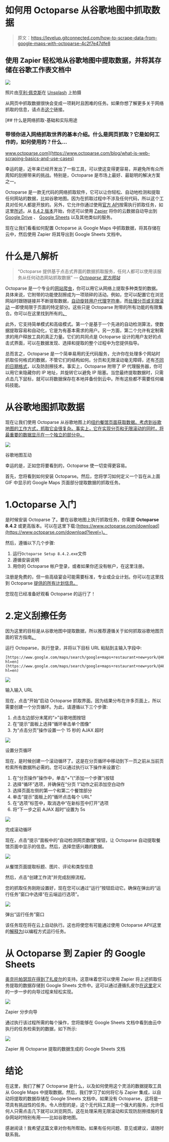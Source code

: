 # 如何用 Octoparse 从谷歌地图中抓取数据

> 原文：<https://levelup.gitconnected.com/how-to-scrape-data-from-google-maps-with-octoparse-4c2f7e47dfe8>

## 使用 Zapier 轻松地从谷歌地图中提取数据，并将其存储在谷歌工作表文档中

![](img/d975ec298446d2e1433fb329f132c548.png)

照片由[亨利·佩克斯](https://unsplash.com/@hjkp?utm_source=medium&utm_medium=referral)在 [Unsplash](https://unsplash.com?utm_source=medium&utm_medium=referral) 上拍摄

从网页中抓取数据很快会变成一项耗时且困难的任务。如果你想了解更多关于网络抓取的信息，请点击[这个](https://www.octoparse.com/blog/what-is-web-scraping-basics-and-use-cases)链接。

[](https://www.octoparse.com/blog/what-is-web-scraping-basics-and-use-cases) [## 什么是网络抓取-基础和实际用途

### 带领你进入网络抓取世界的基本介绍。什么是网页抓取？它是如何工作的，如何使用的？什么…

www.octoparse.com](https://www.octoparse.com/blog/what-is-web-scraping-basics-and-use-cases) 

幸运的是，近年来已经开发出了一些工具，可以使这变得更容易，并避免所有众所周知的刮擦带来的挑战。特别是，Octoparse 是市场上最好、最聪明的解决方案之一。

Octoparse 是一款无代码的网络抓取软件，它可以让你轻松、自动地检测和提取任何网站的数据，比如谷歌地图。因为在抓取过程中不涉及任何代码，所以这个工具对任何人都是开放的。另外，它允许你通过使用[官方 API](https://helpcenter.octoparse.com/hc/en-us/articles/360026820692-Data-Export-API-and-Advanced-API?level=)按需执行抓取任务，如这里[所述](/web-scraping-made-simple-with-octoparse-9a966d888414)。从 [8.4.2 版本](https://www.octoparse.com/blog/introducing-the-new-octoparse-84?level=)开始，你还可以使用 [Zapier](https://zapier.com/) 将你的云数据自动导出到 [Google Drive](https://www.google.com/intl/en_en/drive/) 、 [Google Sheets](https://www.google.com/sheets/about/) 以及其他类似的服务。

现在让我们看看如何配置 Octoparse 从 Google Maps 中抓取数据，将其存储在云中，然后使用 Zapier 将其导出到 Google Sheets 文档中。

# 什么是八解析

> “Octoparse 提供基于点击式界面的数据抓取服务，任何人都可以使用该服务从任何动态网站抓取数据” *—* [*Octoparse 官方网站*](https://www.octoparse.com/?level=)

Octoparse 是一个专业的[网站爬虫](https://en.wikipedia.org/wiki/Web_crawler)，你可以用它从网络上提取多种类型的数据。具体来说，它附带的功能使刮擦成为一项琐碎的活动。例如，您可以配置它在浏览网站时跟随链接并不断提取数据，[自动旋转用户代理字符串](https://helpcenter.octoparse.com/hc/en-us/articles/900004036286-Anti-blocking-options-Version-8-?level=)，而[处理分页或无限滚动](https://helpcenter.octoparse.com/hc/en-us/articles/4406988884249-Scrolling-within-a-designated-area-of-a-web-page?level=) —即使局限于页面的特定部分。这些只是 Octoparse 附带的所有功能的有限集合。你可以在这里找到所有的[。](https://www.octoparse.com/featurescomparison?level=)

此外，它支持简单模式和高级模式。第一个是基于一个先进的自动检测算法，使数据提取容易和自动化，它是为有基本需求的用户。另一方面，第二个允许有定制需求的用户释放工具的真正力量。它们的共同点是 Octoparse 设计的用户友好的点击式界面，可以在数据发现、选择和提取的整个过程中为您提供指导。

总而言之，Octoparse 是一个简单易用的无代码服务，允许你在处理多个网站时抓取任何格式的数据，不管它们的结构如何。分页和无限滚动毫无障碍，还有[不同的日期格式](https://www.octoparse.com/faq/how-to-change-date-format-in-octoparse?level=)，以及防刮擦技术。事实上，Octoparse 附带了 IP 代理服务器，你可以用它来隐藏你的 IP 地址，并旋转它以避免 IP 阻塞。当您最终提取数据时，只需点击几下鼠标，就可以将数据保存在本地并备份到云中。所有这些都不需要任何编码技能。

# 从谷歌地图抓取数据

现在让我们使用 Octoparse 从谷歌地图上的[纽约餐馆页面获取数据。考虑到谷歌地图的工作方式，抓取它会很复杂。事实上，它在实现分页和无限滚动的同时，将最重要的数据显示在一个独立的部分中。](https://www.google.com/maps/search/google+maps+restaurant+new+york/@40.7832315,-74.0373696,12z/data=!3m1!4b1?hl=en)

![](img/db27c67e91848f5d423b87c74fe27564.png)

谷歌地图互动

幸运的是，正如您将要看到的，Octoparse 使一切变得更容易。

首先，您将看到如何安装 Octoparse。然后，您将学习如何定义一个旨在从上面 GIF 中显示的 Google Maps 页面部分提取数据的抓取任务。

# 1.Octoparse 入门

是时候安装 Octoparse 了。要在谷歌地图上执行抓取任务，你需要 **Octoparse 8.4.2** 或更高版本。可以在这里下载:[https://www.octoparse.com/download](https://www.octoparse.com/download?level=)。

然后，遵循以下几个步骤:

1.  运行`Octoparse Setup 8.4.2.exe`文件
2.  遵循安装说明
3.  用你的 Octoparse 帐户登录，或者如果你还没有帐户，在这里注册。

注册是免费的，但一些高级宴会可能需要标准，专业或企业计划。你可以在这里找到 Octoparse [提供的所有计划信息。](https://www.octoparse.com/pricing?level=)

您现在已经准备好观看 Octoparse 的运行了！

# 2.定义刮擦任务

因为这里的目标是从谷歌地图中提取数据，所以推荐遵循关于如何抓取谷歌地图页面的官方指南[。](https://helpcenter.octoparse.com/hc/en-us/articles/360018842111-Scrape-data-in-Google-Maps?level=)

运行 Octoparse，执行登录，并将以下目标 URL 粘贴到主输入字段中:

```
[https://www.google.com/maps/search/google+maps+restaurant+new+york/@40.7725863,-74.0380563,12z?hl=en](https://www.google.com/maps/search/google+maps+restaurant+new+york/@40.7725863,-74.0380563,12z?hl=en)
```

![](img/09822811f69fa3c5e309e55413cb0369.png)

输入输入 URL

现在，点击“开始”启动 Octoparse 抓取界面。因为结果分布在许多页面上，所以需要创建一个分页循环。为此，请遵循以下三个步骤:

1.  点击左边部分末尾的“>”谷歌地图按钮
2.  在“提示”面板上选择“循环单击单个图像”
3.  为“点击分页”操作设置一个 15 秒的 AJAX 超时

![](img/a45c7011635900af7b4b1bfbfbf08faf.png)

设置分页循环

现在，是时候创建一个滚动循环了。这是在分页循环中移动到下一页之前从当前页检索所有数据所必需的。您可以通过执行以下操作来设置它:

1.  在“分页操作”操作中，单击“+”(“添加一个步骤”)按钮
2.  选择“循环”选项，并确保在“分页 1”动作之前添加空白动作
3.  选择页面左侧的第一个和第二个餐馆部分
4.  单击“提示”面板上的“循环点击每个 URL”
5.  在“选项”标签中，取消选中“在新标签中打开”选项
6.  将“下一步之前 AJAX 超时”设置为 5s

![](img/b84498abfef0c487e444414048f9b72b.png)

完成滚动循环

现在，点击“提示”面板中的“自动检测网页数据”按钮，让 Octoparse 自动提取餐馆页面中显示的信息。然后，选择您感兴趣的数据。

![](img/e6357af7c91f23c170614ee9d5c8ef8a.png)

从餐馆页面提取标题、图片、评论和类型信息

然后，点击“创建工作流”并完成刮擦流程。

您的抓取任务刚刚设置好，现在您可以通过“运行”按钮启动它。确保在弹出的“运行任务”窗口中选择“在云端运行选项”。

![](img/1fb35d29e66e31697f884bc1e8a80c43.png)

弹出“运行任务”窗口

该任务现在将在云上自动执行。这也将使您有可能通过使用 Octoparse API(这里的[解释为](/web-scraping-made-simple-with-octoparse-9a966d888414))以编程方式运行任务。

# 从 Octoparse 到 Zapier 的 Google Sheets

[奥克托帕瑟现在得到了扎皮尔](https://helpcenter.octoparse.com/hc/en-us/articles/4406338353689-How-to-Connect-Octoparse-with-Zapier?level=)的支持。这意味着您可以使用 Zapier 将上述抓取任务提取的数据存储到 Google Sheets 文件中。这可以通过遵循扎皮尔[在这里](https://zapier.com/webintent/create-zap?template=742162)定义的一步一步的向导过程来轻松实现。

![](img/f78587a09a2bad72abe872439e268123.png)

Zapier 分步向导

通过执行该过程所需的每个操作，您将能够在 Google Sheets 文档中看到由云中执行的任务检索到的数据，如下所示:

![](img/3ad76096b8f76556950d8f106a31f698.png)

Zapier 用 Octoparse 提取的数据生成的 Google Sheets 文档

# 结论

在这里，我们了解了 Octoparse 是什么，以及如何使用这个灵活的数据提取工具从 Google Maps 中提取数据。然后，我们学习了如何将它与 Zapier 集成，以自动将提取的数据存储在 Google Sheets 文档中。如果没有 Octoparse，这将是一项具有挑战性的任务。令人欣慰的是，这个无代码工具是一个强大的服务，允许任何人只需点击几下就可以浏览网页。这在处理采用无限滚动和实现防刮擦措施的复杂网站时特别有用——比如谷歌地图。

感谢阅读！我希望这篇文章对你有所帮助。如果有任何问题、意见或建议，请随时联系我。